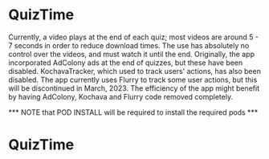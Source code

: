 # QuizTime
Currently, a video plays at the end of each quiz; most videos are around 5 - 7 seconds in order to reduce download times.
The use has absolutely no control over the videos, and must watch it until the end.
Originally, the app incorporated AdColony ads at the end of quizzes, but these have been disabled. 
KochavaTracker, which used to track users' actions, has also been disabled.
The app currently uses Flurry to track some user actions, but this will be discontinued in March, 2023.
The efficiency of the app might benefit by having AdColony, Kochava and Flurry code removed completely.

*** NOTE that POD INSTALL will be required to install the required pods ***

# QuizTime
